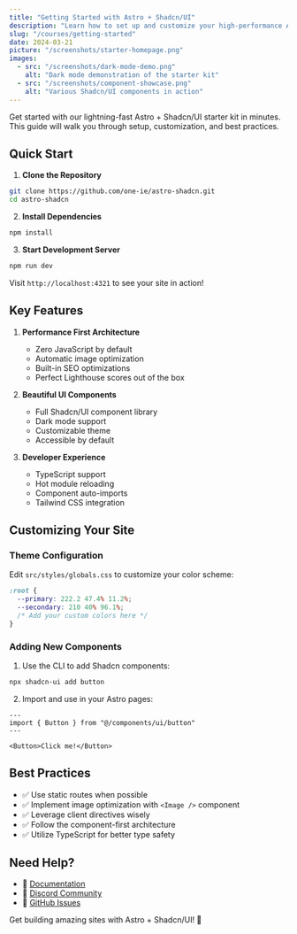 ```yaml
---
title: "Getting Started with Astro + Shadcn/UI"
description: "Learn how to set up and customize your high-performance Astro site with Shadcn/UI components"
slug: "/courses/getting-started"
date: 2024-03-21
picture: "/screenshots/starter-homepage.png"
images:
  - src: "/screenshots/dark-mode-demo.png"
    alt: "Dark mode demonstration of the starter kit"
  - src: "/screenshots/component-showcase.png"
    alt: "Various Shadcn/UI components in action"
---
```


Get started with our lightning-fast Astro + Shadcn/UI starter kit in minutes. This guide will walk you through setup, customization, and best practices.

## Quick Start

1. **Clone the Repository**
```bash
git clone https://github.com/one-ie/astro-shadcn.git
cd astro-shadcn
```

2. **Install Dependencies**
```bash
npm install
```

3. **Start Development Server**
```bash
npm run dev
```

Visit `http://localhost:4321` to see your site in action!

## Key Features

1. **Performance First Architecture**
   - Zero JavaScript by default
   - Automatic image optimization
   - Built-in SEO optimizations
   - Perfect Lighthouse scores out of the box

2. **Beautiful UI Components**
   - Full Shadcn/UI component library
   - Dark mode support
   - Customizable theme
   - Accessible by default

3. **Developer Experience**
   - TypeScript support
   - Hot module reloading
   - Component auto-imports
   - Tailwind CSS integration

## Customizing Your Site

### Theme Configuration
Edit `src/styles/globals.css` to customize your color scheme:

```css
:root {
  --primary: 222.2 47.4% 11.2%;
  --secondary: 210 40% 96.1%;
  /* Add your custom colors here */
}
```

### Adding New Components
1. Use the CLI to add Shadcn components:
```bash
npx shadcn-ui add button
```

2. Import and use in your Astro pages:
```astro
---
import { Button } from "@/components/ui/button"
---

<Button>Click me!</Button>
```

## Best Practices

- ✅ Use static routes when possible
- ✅ Implement image optimization with `<Image />` component
- ✅ Leverage client directives wisely
- ✅ Follow the component-first architecture
- ✅ Utilize TypeScript for better type safety

## Need Help?

- 📖 [Documentation](https://docs.astro.build)
- 💬 [Discord Community](https://astro.build/chat)
- 🐛 [GitHub Issues](https://github.com/one-ie/astro-shadcn/issues)

Get building amazing sites with Astro + Shadcn/UI! 🚀
